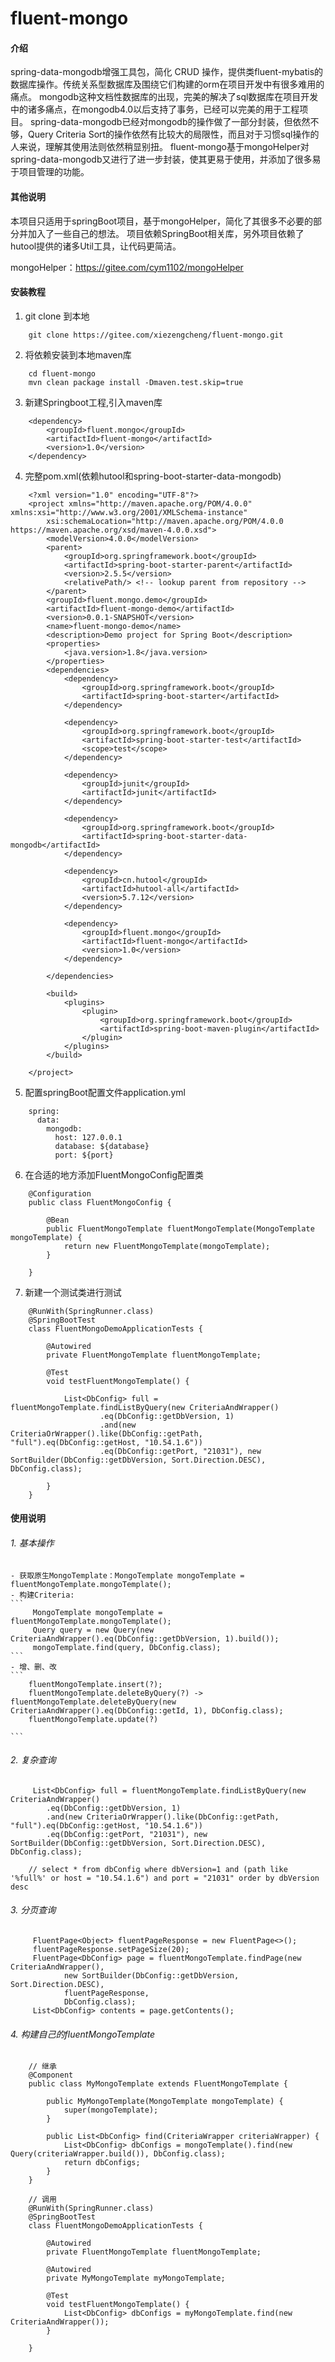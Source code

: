 # fluent-mongo

#### 介绍
spring-data-mongodb增强工具包，简化 CRUD 操作，提供类fluent-mybatis的数据库操作。传统关系型数据库及围绕它们构建的orm在项目开发中有很多难用的痛点。
mongodb这种文档性数据库的出现，完美的解决了sql数据库在项目开发中的诸多痛点，在mongodb4.0以后支持了事务，已经可以完美的用于工程项目。
spring-data-mongodb已经对mongodb的操作做了一部分封装，但依然不够，Query Criteria Sort的操作依然有比较大的局限性，而且对于习惯sql操作的人来说，理解其使用法则依然稍显别扭。
fluent-mongo基于mongoHelper对spring-data-mongodb又进行了进一步封装，使其更易于使用，并添加了很多易于项目管理的功能。

#### 其他说明
本项目只适用于springBoot项目，基于mongoHelper，简化了其很多不必要的部分并加入了一些自己的想法。
项目依赖SpringBoot相关库，另外项目依赖了hutool提供的诸多Util工具，让代码更简洁。

mongoHelper：https://gitee.com/cym1102/mongoHelper

#### 安装教程

1.  git clone 到本地

```
    git clone https://gitee.com/xiezengcheng/fluent-mongo.git
```

2.  将依赖安装到本地maven库

```
    cd fluent-mongo
    mvn clean package install -Dmaven.test.skip=true
```


3.  新建Springboot工程,引入maven库

```
    <dependency>
	    <groupId>fluent.mongo</groupId>
		<artifactId>fluent-mongo</artifactId>
		<version>1.0</version>
	</dependency>

```

4.  完整pom.xml(依赖hutool和spring-boot-starter-data-mongodb)
```
    <?xml version="1.0" encoding="UTF-8"?>
    <project xmlns="http://maven.apache.org/POM/4.0.0" xmlns:xsi="http://www.w3.org/2001/XMLSchema-instance"
    	xsi:schemaLocation="http://maven.apache.org/POM/4.0.0 https://maven.apache.org/xsd/maven-4.0.0.xsd">
    	<modelVersion>4.0.0</modelVersion>
    	<parent>
    		<groupId>org.springframework.boot</groupId>
    		<artifactId>spring-boot-starter-parent</artifactId>
    		<version>2.5.5</version>
    		<relativePath/> <!-- lookup parent from repository -->
    	</parent>
    	<groupId>fluent.mongo.demo</groupId>
    	<artifactId>fluent-mongo-demo</artifactId>
    	<version>0.0.1-SNAPSHOT</version>
    	<name>fluent-mongo-demo</name>
    	<description>Demo project for Spring Boot</description>
    	<properties>
    		<java.version>1.8</java.version>
    	</properties>
    	<dependencies>
    		<dependency>
    			<groupId>org.springframework.boot</groupId>
    			<artifactId>spring-boot-starter</artifactId>
    		</dependency>
    
    		<dependency>
    			<groupId>org.springframework.boot</groupId>
    			<artifactId>spring-boot-starter-test</artifactId>
    			<scope>test</scope>
    		</dependency>
    
    		<dependency>
    			<groupId>junit</groupId>
    			<artifactId>junit</artifactId>
    		</dependency>
    
    		<dependency>
    			<groupId>org.springframework.boot</groupId>
    			<artifactId>spring-boot-starter-data-mongodb</artifactId>
    		</dependency>
    
    		<dependency>
    			<groupId>cn.hutool</groupId>
    			<artifactId>hutool-all</artifactId>
    			<version>5.7.12</version>
    		</dependency>
    
    		<dependency>
    			<groupId>fluent.mongo</groupId>
    			<artifactId>fluent-mongo</artifactId>
    			<version>1.0</version>
    		</dependency>
    
    	</dependencies>
    
    	<build>
    		<plugins>
    			<plugin>
    				<groupId>org.springframework.boot</groupId>
    				<artifactId>spring-boot-maven-plugin</artifactId>
    			</plugin>
    		</plugins>
    	</build>
   
    </project>

```

5.  配置springBoot配置文件application.yml

```
    spring:
      data:
        mongodb:
          host: 127.0.0.1
          database: ${database}
          port: ${port}
```

6.  在合适的地方添加FluentMongoConfig配置类

```
    @Configuration
    public class FluentMongoConfig {
    
        @Bean
        public FluentMongoTemplate fluentMongoTemplate(MongoTemplate mongoTemplate) {
            return new FluentMongoTemplate(mongoTemplate);
        }
    
    }

```

7.  新建一个测试类进行测试
```
    @RunWith(SpringRunner.class)
    @SpringBootTest
    class FluentMongoDemoApplicationTests {
    
    	@Autowired
    	private FluentMongoTemplate fluentMongoTemplate;
    
    	@Test
    	void testFluentMongoTemplate() {
    
    		List<DbConfig> full = fluentMongoTemplate.findListByQuery(new CriteriaAndWrapper()
    				.eq(DbConfig::getDbVersion, 1)
    				.and(new CriteriaOrWrapper().like(DbConfig::getPath, "full").eq(DbConfig::getHost, "10.54.1.6"))
    				.eq(DbConfig::getPort, "21031"), new SortBuilder(DbConfig::getDbVersion, Sort.Direction.DESC), DbConfig.class);
    
    	}
    }
```


#### 使用说明
###### 1.  基本操作
    - 获取原生MongoTemplate：MongoTemplate mongoTemplate = fluentMongoTemplate.mongoTemplate();
    - 构建Criteria:
    ```
         MongoTemplate mongoTemplate = fluentMongoTemplate.mongoTemplate();
         Query query = new Query(new CriteriaAndWrapper().eq(DbConfig::getDbVersion, 1).build());
         mongoTemplate.find(query, DbConfig.class);
    ```
    - 增、删、改
    ```
        fluentMongoTemplate.insert(?);
        fluentMongoTemplate.deleteByQuery(?) -> fluentMongoTemplate.deleteByQuery(new CriteriaAndWrapper().eq(DbConfig::getId, 1), DbConfig.class);
        fluentMongoTemplate.update(?)
        
    ```
###### 2.   复杂查询

```
     List<DbConfig> full = fluentMongoTemplate.findListByQuery(new CriteriaAndWrapper()
        .eq(DbConfig::getDbVersion, 1)
        .and(new CriteriaOrWrapper().like(DbConfig::getPath, "full").eq(DbConfig::getHost, "10.54.1.6"))
        .eq(DbConfig::getPort, "21031"), new SortBuilder(DbConfig::getDbVersion, Sort.Direction.DESC), DbConfig.class);

    // select * from dbConfig where dbVersion=1 and (path like '%full%' or host = "10.54.1.6") and port = "21031" order by dbVersion desc
```   
###### 3.   分页查询

```
     FluentPage<Object> fluentPageResponse = new FluentPage<>();
     fluentPageResponse.setPageSize(20);
     FluentPage<DbConfig> page = fluentMongoTemplate.findPage(new CriteriaAndWrapper(),
     		new SortBuilder(DbConfig::getDbVersion, Sort.Direction.DESC),
     		fluentPageResponse,
     		DbConfig.class);
     List<DbConfig> contents = page.getContents();
```   
###### 4.   构建自己的fluentMongoTemplate
```
    // 继承
    @Component
    public class MyMongoTemplate extends FluentMongoTemplate {
    
        public MyMongoTemplate(MongoTemplate mongoTemplate) {
            super(mongoTemplate);
        }
    
        public List<DbConfig> find(CriteriaWrapper criteriaWrapper) {
            List<DbConfig> dbConfigs = mongoTemplate().find(new Query(criteriaWrapper.build()), DbConfig.class);
            return dbConfigs;
        }
    }

    // 调用   
    @RunWith(SpringRunner.class)
    @SpringBootTest
    class FluentMongoDemoApplicationTests {
    
    	@Autowired
    	private FluentMongoTemplate fluentMongoTemplate;
    
    	@Autowired
    	private MyMongoTemplate myMongoTemplate;
    
    	@Test
    	void testFluentMongoTemplate() {
    		List<DbConfig> dbConfigs = myMongoTemplate.find(new CriteriaAndWrapper());
    	}
    
    }
```
